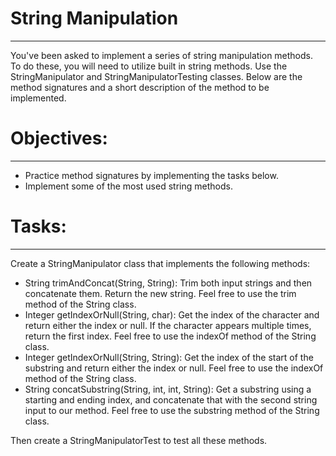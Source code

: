 # String Manipulation
<hr>
<p>You've been asked to implement a series of string manipulation methods. 
    To do these, you will need to utilize built in string methods. 
    Use the StringManipulator and StringManipulatorTesting classes. 
    Below are the method signatures and a short description of the method to be implemented.
</p>

# Objectives:
<hr> 
<ul>
    <li>Practice method signatures by implementing the tasks below.</li>
    <li>Implement some of the most used string methods.</li>
</ul>

# Tasks:
<hr>
Create a StringManipulator class that implements the following methods:</p>
<ul>
    <li>String trimAndConcat(String, String): Trim both input strings and then concatenate them. 
        Return the new string. Feel free to use the trim method of the String class.</li>
    <li>Integer getIndexOrNull(String, char): Get the index of the character and return either the index or null. If the character appears multiple times, return the first index. 
    Feel free to use the indexOf method of the String class.</li>
    <li>Integer getIndexOrNull(String, String): Get the index of the start of the substring and return either the index or null. 
    Feel free to use the indexOf method of the String class.</li>
    <li>String concatSubstring(String, int, int, String): Get a substring using a starting and ending index, and concatenate that with the second string input to our method. 
    Feel free to use the substring method of the String class.</li>
</ul>
<p>Then create a StringManipulatorTest to test all these methods.</p>
